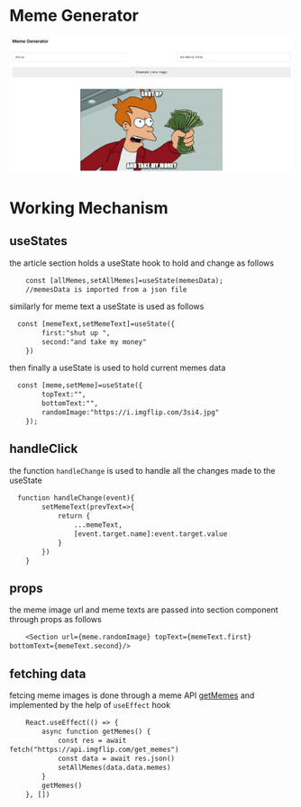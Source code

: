 # Meme Generator
![preview](/readme_images/Screenshot_20221208_084341.png)


# Working Mechanism

## useStates
the article section holds a useState hook to hold and change as follows
```
    const [allMemes,setAllMemes]=useState(memesData);
    //memesData is imported from a json file

```

similarly for meme text a useState is used as follows
```
  const [memeText,setMemeText]=useState({
        first:"shut up ",
        second:"and take my money"
    })
```
then finally a useState is used to hold current memes data
```
  const [meme,setMeme]=useState({
        topText:"",
        bottomText:"",
        randomImage:"https://i.imgflip.com/3si4.jpg"
    });
``` 

## handleClick
the function ```handleChange``` is used to handle all the changes made to the useState
```
  function handleChange(event){
        setMemeText(prevText=>{
            return {
                ...memeText,
                [event.target.name]:event.target.value
            }
        })
    }
```

## props
the meme image url and meme texts are passed into section component through props as follows
```
    <Section url={meme.randomImage} topText={memeText.first} bottomText={memeText.second}/>

```

## fetching data
fetcing meme images is done through a meme API [getMemes](https://https://api.imgflip.com/get_memes) and implemented by the help of ```useEffect``` hook
```
    React.useEffect(() => {
        async function getMemes() {
            const res = await fetch("https://api.imgflip.com/get_memes")
            const data = await res.json()
            setAllMemes(data.data.memes)
        }
        getMemes()
    }, [])
```